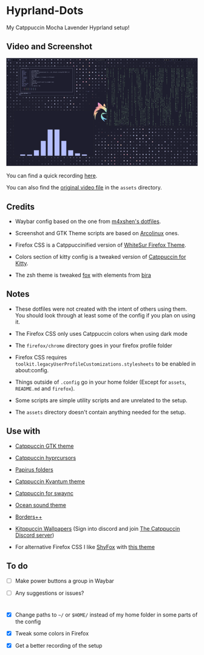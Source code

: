 
# Hyprland-Dots
My Catppuccin Mocha Lavender Hyprland setup!


## Video and Screenshot

![Screenshot](/assets/Screenshot.png)

You can find a quick recording [here](https://youtu.be/HOTUgxzeMoE).

You can also find the [original video file](./assets/Recording.mp4) in the ```assets``` directory.


## Credits

- Waybar config based on the one from [m4xshen's dotfiles](https://github.com/m4xshen/dotfiles).

- Screenshot and GTK Theme scripts are based on [Arcolinux](https://arcolinux.com/) ones.

- Firefox CSS is a Catppuccinified version of [WhiteSur Firefox Theme](https://github.com/vinceliuice/WhiteSur-firefox-theme).

- Colors section of kitty config is a tweaked version of [Catppuccin for Kitty](https://github.com/catppuccin/kitty).

- The zsh theme is tweaked [fox](https://github.com/trusktr/oh-my-zsh/blob/master/themes/fox.zsh-theme) with elements from [bira](https://github.com/ohmyzsh/ohmyzsh/blob/master/themes/bira.zsh-theme)


## Notes

- These dotfiles were not created with the intent of others using them. You should look through at least some of the config if you plan on using it.

- The Firefox CSS only uses Catppuccin colors when using dark mode

- The ```firefox/chrome```  directory goes in your firefox profile folder

- Firefox CSS requires ```toolkit.legacyUserProfileCustomizations.stylesheets``` to be enabled in about:config.

- Things outside of ```.config``` go in your home folder \(Except for ```assets```, ```README.md``` and ```firefox```\).

- Some scripts are simple utility scripts and are unrelated to the setup.

- The ```assets``` directory doesn't contain anything needed for the setup.


## Use with

- [Catppuccin GTK theme](https://github.com/catppuccin/gtk)

- [Catppuccin hyprcursors](https://github.com/entailz/hyprcatppuccin/blob/master/hyprconverted/extracted_Catppuccin-Mocha-Lavender-Cursors.tar.gz)

- [Papirus folders](https://github.com/catppuccin/papirus-folders)

- [Catppuccin Kvantum theme](https://github.com/catppuccin/Kvantum)

- [Catppuccin for swaync](https://github.com/catppuccin/swaync)

- [Ocean sound theme](https://invent.kde.org/plasma/ocean-sound-theme)

- [Borders++](https://hyprland.org/plugins/borders-plus-plus/)

- [Kitppuccin Wallpapers](https://discord.com/channels/907385605422448742/1162120724589326447) \(Sign into discord and join [The Catppuccin Discord server](https://discord.gg/catppuccin)\)

- For alternative Firefox CSS I like [ShyFox](https://github.com/Naezr/ShyFox) with [this theme](https://addons.mozilla.org/en-US/firefox/addon/catppuccin-mocha-lavender/)


## To do

- [ ] Make power buttons a group in Waybar

- [ ] Any suggestions or issues?

#

- [x] Change paths to ```~/``` or ```$HOME/``` instead of my home folder in some parts of the config

- [x] Tweak some colors in Firefox

- [x] Get a better recording of the setup
